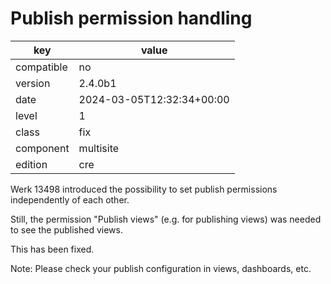 [//]: # (werk v2)
# Publish permission handling

key        | value
---------- | ---
compatible | no
version    | 2.4.0b1
date       | 2024-03-05T12:32:34+00:00
level      | 1
class      | fix
component  | multisite
edition    | cre

Werk 13498 introduced the possibility to set publish permissions independently
of each other.

Still, the permission "Publish views" (e.g. for publishing views) was needed
to see the published views.

This has been fixed.

Note: Please check your publish configuration in views, dashboards, etc.